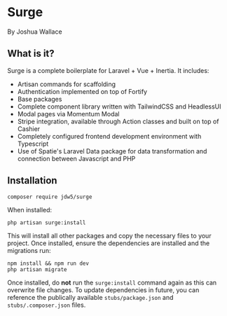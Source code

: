 # Surge 
By Joshua Wallace

## What is it?
Surge is a complete boilerplate for Laravel + Vue + Inertia. It includes:
- Artisan commands for scaffolding
- Authentication implemented on top of Fortify
- Base packages 
- Complete component library written with TailwindCSS and HeadlessUI
- Modal pages via Momentum Modal
- Stripe integration, available through Action classes and built on top of Cashier
- Completely configured frontend development environment with Typescript
- Use of Spatie's Laravel Data package for data transformation and connection between Javascript and PHP

## Installation
```console
composer require jdw5/surge
```

When installed:
```
php artisan surge:install
```

This will install all other packages and copy the necessary files to your project. Once installed, ensure the dependencies are installed and the migrations run:
```console
npm install && npm run dev
php artisan migrate
```

Once installed, do **not** run the `surge:install` command again as this can overwrite file changes. To update dependencies in future, you can reference the publically available `stubs/package.json` and `stubs/.composer.json` files.